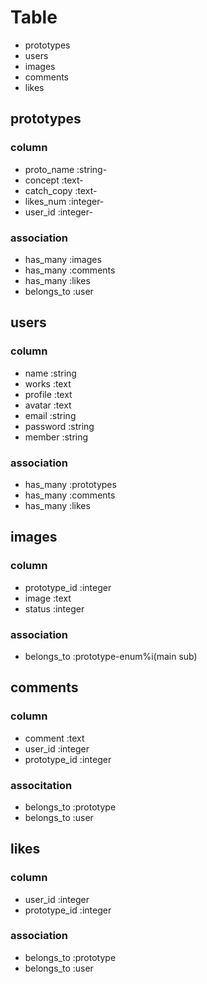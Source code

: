 # Table

* prototypes
* users
* images
* comments
* likes



## prototypes

### column

* proto_name :string-
* concept :text-
* catch_copy :text-
* likes_num :integer-
* user_id :integer-

### association

* has_many :images
* has_many :comments
* has_many :likes
* belongs_to :user



## users

### column

* name :string
* works :text
* profile :text
* avatar :text
* email :string
* password :string
* member :string

### association

* has_many :prototypes
* has_many :comments
* has_many :likes


## images

### column

* prototype_id :integer
* image :text
* status :integer

### association

* belongs_to :prototype-enum%i(main sub)


## comments

### column

* comment :text
* user_id :integer
* prototype_id :integer

### associtation

* belongs_to :prototype
* belongs_to :user


## likes

### column

* user_id :integer
* prototype_id :integer

### association

* belongs_to :prototype
* belongs_to :user


